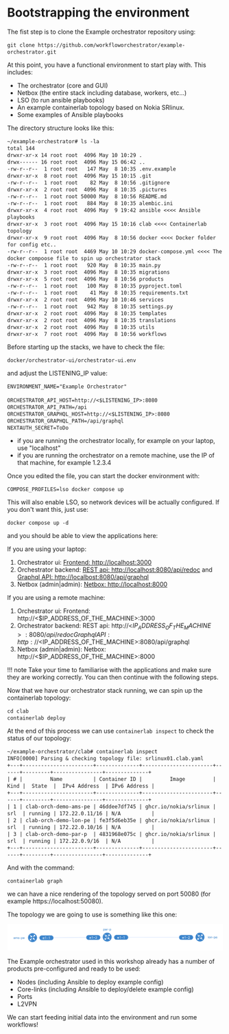 # Bootstrapping the environment
The fist step is to clone the Example orchestrator repository using:
```
git clone https://github.com/workfloworchestrator/example-orchestrator.git
``` 
At this point, you have a functional environment to start play with. This includes:

* The orchestrator (core and GUI)
* Netbox (the entire stack including database, workers, etc...)
* LSO (to run ansible playbooks)
* An example containerlab topology based on Nokia SRlinux.
* Some examples of Ansible playbooks

The directory structure looks like this: 
```
~/example-orchestrator# ls -la
total 144
drwxr-xr-x 14 root root  4096 May 10 10:29 .
drwx------ 16 root root  4096 May 15 06:42 ..
-rw-r--r--  1 root root   147 May  8 10:35 .env.example
drwxr-xr-x  8 root root  4096 May 15 10:15 .git
-rw-r--r--  1 root root    82 May  8 10:56 .gitignore
drwxr-xr-x  2 root root  4096 May  8 10:35 .pictures
-rw-r--r--  1 root root 50000 May  8 10:56 README.md
-rw-r--r--  1 root root   884 May  8 10:35 alembic.ini
drwxr-xr-x  4 root root  4096 May  9 19:42 ansible <<<< Ansible playbooks
drwxr-xr-x  3 root root  4096 May 15 10:16 clab <<<< Containerlab topology
drwxr-xr-x  9 root root  4096 May  8 10:56 docker <<<< Docker folder for config etc.. 
-rw-r--r--  1 root root  4469 May 10 10:29 docker-compose.yml <<<< The docker compoose file to spin up orchestrator stack
-rw-r--r--  1 root root   920 May  8 10:35 main.py
drwxr-xr-x  3 root root  4096 May  8 10:35 migrations
drwxr-xr-x  5 root root  4096 May  8 10:56 products
-rw-r--r--  1 root root   100 May  8 10:35 pyproject.toml
-rw-r--r--  1 root root    41 May  8 10:35 requirements.txt
drwxr-xr-x  2 root root  4096 May 10 10:46 services
-rw-r--r--  1 root root   942 May  8 10:35 settings.py
drwxr-xr-x  2 root root  4096 May  8 10:35 templates
drwxr-xr-x  2 root root  4096 May  8 10:35 translations
drwxr-xr-x  2 root root  4096 May  8 10:35 utils
drwxr-xr-x  7 root root  4096 May  8 10:56 workflows
```

Before starting up the stacks, we have to check the file:

```
docker/orchestrator-ui/orchestrator-ui.env
```

and adjust the LISTENING_IP value:

```
ENVIRONMENT_NAME="Example Orchestrator"

ORCHESTRATOR_API_HOST=http://<$LISTENING_IP>:8080
ORCHESTRATOR_API_PATH=/api
ORCHESTRATOR_GRAPHQL_HOST=http://<$LISTENING_IP>:8080
ORCHESTRATOR_GRAPHQL_PATH=/api/graphql
NEXTAUTH_SECRET=ToDo
```
* if you are running the orchestrator locally, for example on your laptop, use "localhost"
* if you are running the orchestrator on a remote machine, use the IP of that machine, for example 1.2.3.4

Once you edited the file, you can start the docker environment with:

```
COMPOSE_PROFILES=lso docker compose up
```
This will also enable LSO, so network devices will be actually configured. If you don't want this, just use: 

```
docker compose up -d
```

and you should be able to view the
applications here:

If you are using your laptop: 

1. Orchestrator ui: [Frontend: http://localhost:3000](http://localhost:3000)
2. Orchestrator backend: [REST api: http://localhost:8080/api/redoc](http://localhost:8080/api/redoc) and  
   [Graphql API: http://localbost:8080/api/graphql](http://localbost:8080/api/graphql)
3. Netbox (admin|admin): [Netbox: http://localhost:8000](http://localhost:8000)

If you are using a remote machine: 

1. Orchestrator ui: Frontend: http://<$IP_ADDRESS_OF_THE_MACHINE>:3000
2. Orchestrator backend: REST api: http://<$IP_ADDRESS_OF_THE_MACHINE>:8080/api/redoc
   Graphql API: http://<$IP_ADDRESS_OF_THE_MACHINE>:8080/api/graphql
3. Netbox (admin|admin): Netbox: http://<$IP_ADDRESS_OF_THE_MACHINE>:8000

!!! note
    Take your time to familiarise with the applications and make sure they are working correctly. You can then
    continue with the following steps.

Now that we have our orchestrator stack running, we can spin up the containerlab topology: 

```
cd clab
containerlab deploy
```
At the end of this process we can use `containerlab inspect` to check the status of our topology: 

```
~/example-orchestrator/clab# containerlab inspect
INFO[0000] Parsing & checking topology file: srlinux01.clab.yaml
+---+-----------------------+--------------+-----------------------+------+---------+----------------+--------------+
| # |         Name          | Container ID |         Image         | Kind |  State  |  IPv4 Address  | IPv6 Address |
+---+-----------------------+--------------+-----------------------+------+---------+----------------+--------------+
| 1 | clab-orch-demo-ams-pe | 46ddee7df745 | ghcr.io/nokia/srlinux | srl  | running | 172.22.0.11/16 | N/A          |
| 2 | clab-orch-demo-lon-pe | fe3f5d6eb35e | ghcr.io/nokia/srlinux | srl  | running | 172.22.0.10/16 | N/A          |
| 3 | clab-orch-demo-par-p  | 4831968e075c | ghcr.io/nokia/srlinux | srl  | running | 172.22.0.9/16  | N/A          |
+---+-----------------------+--------------+-----------------------+------+---------+----------------+--------------+
```

And with the command:
```
containerlab graph
```
we can have a nice rendering of the topology served on port 50080 (for example https://localhost:50080). 

The topology we are going to use is something like this one:

![3nodes_topology](../images/clab_topology.png)

The Example orchestrator used in this workshop already has a number of products pre-configured and ready to be used:

* Nodes (including Ansible to deploy example config)
* Core-links (including Ansible to deploy/delete example config)
* Ports
* L2VPN

We can start feeding initial data into the environment and run some workflows!